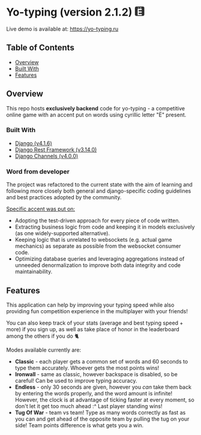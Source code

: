 # Yo-typing (version 2.1.2) <img src="favicon.png" height="25px">

Live demo is available at: https://yo-typing.ru

## Table of Contents

- [Overview](#overview)
- [Built With](#built-with)
- [Features](#features)

## Overview

This repo hosts **exclusively backend** code for yo-typing - a competitive
online game with an accent put on words using cyrillic letter "Ё" present.

### Built With

- [Django (v4.1.6)](https://www.djangoproject.com)
- [Django Rest Framework (v3.14.0)](https://django-rest-framework.org/)
- [Django Channels (v4.0.0)](https://github.com/django/channels)

### Word from developer

The project was refactored to the current state with the aim of learning and following
more closely both general and django-specific coding guidelines
and best practices adopted by the community.

<u>Specific accent was put on:</u>
- Adopting the test-driven approach for every piece of code written.
- Extracting business logic from code and keeping it in models
  exclusively (as one widely-supported alternative).
- Keeping logic that is unrelated to websockets (e.g. actual game
  mechanics) as separate as possible from the websocket consumer
  code.
- Optimizing database queries and leveraging aggregations instead of
  unneeded denormalization to improve both data integrity and code
  maintainability.

## Features

This application can help by improving your typing speed while also
providing fun competition experience in the multiplayer with your friends!

You can also keep track of your stats (average and best typing speed +
more) if you sign up, as well as take place of honor in the leaderboard
among the others if you do 🐈

Modes available currently are:
* **Classic** - each player gets a common set of words and 60 seconds to
  type them accurately. Whoever gets the most points wins!
* **Ironwall** - same as classic, however backspace is disabled, so be
  careful! Can be used to improve typing accuracy.
* **Endless** - only 30 seconds are given, however you *can* take them back
  by entering the words properly, and the word amount is infinite! However,
  the clock is at advantage of ticking faster at every moment, so
  don't let it get too much ahead :^ Last player standing wins!
* **Tug Of War** - team vs team! Type as many words correctly as
  fast as you can and get ahead of the opposite team by pulling the tug
  on your side! Team points difference is what gets you a win.
